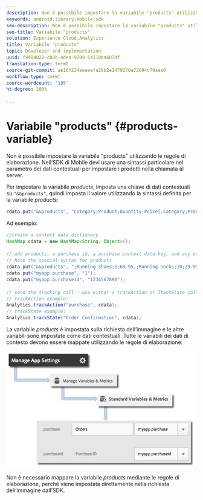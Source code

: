 ```yaml
---
description: Non è possibile impostare la variabile "products" utilizzando le regole di elaborazione. Nell’SDK di Mobile devi usare una sintassi particolare nel parametro dei dati contestuali per impostare i prodotti nella chiamata al server.
keywords: android;library;mobile;sdk
seo-description: Non è possibile impostare la variabile "products" utilizzando le regole di elaborazione. Nell’SDK di Mobile devi usare una sintassi particolare nel parametro dei dati contestuali per impostare i prodotti nella chiamata al server.
seo-title: Variabile "products"
solution: Experience Cloud,Analytics
title: Variabile "products"
topic: Developer and implementation
uuid: f4484022-cb8b-4dea-9209-5a110ba607df
translation-type: tm+mt
source-git-commit: ae16f224eeaeefa29b2e1479270a72694c79aaa0
workflow-type: tm+mt
source-wordcount: '185'
ht-degree: 100%

---
```



# Variabile &quot;products&quot; {#products-variable}

Non è possibile impostare la variabile &quot;products&quot; utilizzando le regole di elaborazione. Nell’SDK di Mobile devi usare una sintassi particolare nel parametro dei dati contestuali per impostare i prodotti nella chiamata al server.

Per impostare la variabile *products*, imposta una chiave di dati contestuali su `"&&products"`, quindi imposta il valore utilizzando la sintassi definita per la variabile *products*:

```java
cdata.put("&&products", "Category;Product;Quantity;Price[,Category;Product;Quantity;Price]");
```

Ad esempio:

```java
//create a context data dictionary 
HashMap cdata = new HashMap<String, Object>(); 
 
// add products, a purchase id, a purchase context data key, and any other data you want to collect. 
// Note the special syntax for products 
cdata.put("&&products", ";Running Shoes;1;69.95,;Running Socks;10;29.99"); 
cdata.put("myapp.purchase", "1"); 
cdata.put("myapp.purchaseid", "1234567890"); 
 
// send the tracking call - use either a trackAction or TrackState call. 
// trackAction example: 
Analytics.trackAction("purchase", cdata); 
// trackState example: 
Analytics.trackState("Order Confirmation", cdata);
```

La variabile *products* è impostata sulla richiesta dell’immagine e le altre variabili sono impostate come dati contestuali. Tutte le variabili dei dati di contesto devono essere mappate utilizzando le regole di elaborazione:

![](assets/map-products.png)

Non è necessario mappare la variabile   *products* mediante le regole di elaborazione, perché viene impostata direttamente nella richiesta dell’immagine dall’SDK.

